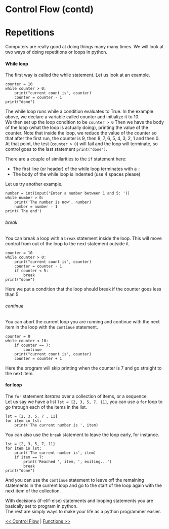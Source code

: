 Control Flow (contd)
====================

# Repetitions

Computers are really good at doing things many many times. We will look at two ways of doing repetitions or loops in python.  

#### While loop

The first way is called the while statement. Let us look at an example.  

```
counter = 10
while counter > 0:
    print("current count is", counter)
    counter = counter - 1
print("done")
```

The while loop runs while a condition evaluates to True.
In the example above, we declare a variable called counter and initialize it to 10.  
We then set up the loop condition to be `counter > 0`
Then we have the body of the loop (what the loop is actually doing), printing the value of the counter.
Note that inside the loop, we reduce the value of the counter so that after the first run, the counter is 9, then 8, 7, 6, 5, 4, 3, 2, 1 and then 0.  
At that point, the test (`counter > 0`) will fail and the loop will terminate, so control goes to the last statement `print("done")`.  

There are a couple of similarities to the `if` statement here:

- The first line (or header) of the while loop terminates with a `:`
- The body of the while loop is indented (use 4 spaces please)

Let us try another example.  

```
number = int(input('Enter a number between 1 and 5: '))
while number > 0:
    print('The number is now', number)
    number = number - 1
print('The end')
```

###### break

You can break a loop with a `break` statement inside the loop. This will move control from out of the loop to the next statement outside it.  

```
counter = 10
while counter > 0:
    print("current count is", counter)
    counter = counter - 1
    if counter < 5:
        break
print("done")
```

Here we put a condition that the loop should break if the counter goes less than 5

###### continue

You can abort the current loop you are running and continue with the next item in the loop with the `continue` statement.

```
counter = 0
while counter < 10:
    if counter == 7:
        continue
    print("current count is", counter)
    counter = counter + 1
```

Here the program will skip printing when the counter is 7 and go straight to the next item.  

#### for loop

The `for` statement *iterates* over a collection of items, or a sequence.  
Let us say we have a list `lst = [2, 3, 5, 7, 11]`, you can use a `for` loop to go through each of the items in the list.  

```
lst = [2, 3, 5, 7 , 11]
for item in lst:
    print('The current number is ', item)
```

You can also use the `break` statement to leave the loop early, for instance.  

```
lst = [2, 3, 5, 7, 11]
for item in lst:
    print('The current number is', item)
    if item == 7:
        print('Reached ', item, ', exiting...')
        break
print("done")
```

And you can use the `continue` statement to leave off the remaining statements in the current loop and go to the start of the loop again with the next item of the collection.  

With decisions (if-elif-else) statements and looping statements you are basically set to program in python.  
The rest are simply ways to make your life as a python programmer easier.

[<< Control Flow](/page3) | [Functions >>](/page5)
